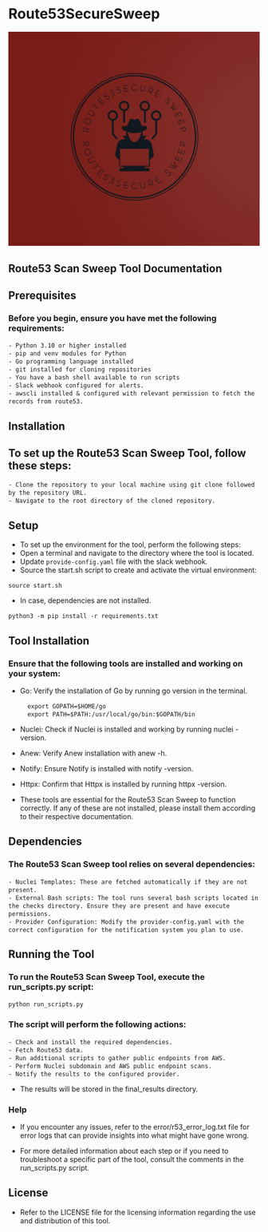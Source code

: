 # Route53SecureSweep

![Alt text](rsweep-logo.png "Optional title")


## Route53 Scan Sweep Tool Documentation

## Prerequisites

### Before you begin, ensure you have met the following requirements:

    - Python 3.10 or higher installed
    - pip and venv modules for Python
    - Go programming language installed
    - git installed for cloning repositories
    - You have a bash shell available to run scripts
    - Slack webhook configured for alerts.
    - awscli installed & configured with relevant permission to fetch the records from route53.

## Installation

## To set up the Route53 Scan Sweep Tool, follow these steps:

    - Clone the repository to your local machine using git clone followed by the repository URL.
    - Navigate to the root directory of the cloned repository.

## Setup

- To set up the environment for the tool, perform the following steps:
- Open a terminal and navigate to the directory where the tool is located.
- Update `provide-config.yaml` file with the slack webhook.
- Source the start.sh script to create and activate the virtual environment:

```
source start.sh
```
- In case, dependencies are not installed.

```
python3 -m pip install -r requirements.txt
```

## Tool Installation

### Ensure that the following tools are installed and working on your system:

- Go: Verify the installation of Go by running go version in the terminal.
    ```
      export GOPATH=$HOME/go
      export PATH=$PATH:/usr/local/go/bin:$GOPATH/bin
    ```

- Nuclei: Check if Nuclei is installed and working by running nuclei -version.
- Anew: Verify Anew installation with anew -h.
- Notify: Ensure Notify is installed with notify -version.
- Httpx: Confirm that Httpx is installed by running httpx -version.

- These tools are essential for the Route53 Scan Sweep to function correctly. If any of these are not installed, please install them according to their respective documentation.

## Dependencies

### The Route53 Scan Sweep tool relies on several dependencies:

    - Nuclei Templates: These are fetched automatically if they are not present.
    - External Bash scripts: The tool runs several bash scripts located in the checks directory. Ensure they are present and have execute permissions.
    - Provider Configuration: Modify the provider-config.yaml with the correct configuration for the notification system you plan to use.

## Running the Tool

### To run the Route53 Scan Sweep Tool, execute the run_scripts.py script:

```
python run_scripts.py
```

### The script will perform the following actions:

    - Check and install the required dependencies.
    - Fetch Route53 data.
    - Run additional scripts to gather public endpoints from AWS.
    - Perform Nuclei subdomain and AWS public endpoint scans.
    - Notify the results to the configured provider.

- The results will be stored in the final_results directory.

### Help

- If you encounter any issues, refer to the error/r53_error_log.txt file for error logs that can provide insights into what might have gone wrong.

- For more detailed information about each step or if you need to troubleshoot a specific part of the tool, consult the comments in the run_scripts.py script.

  
## License

- Refer to the LICENSE file for the licensing information regarding the use and distribution of this tool.
